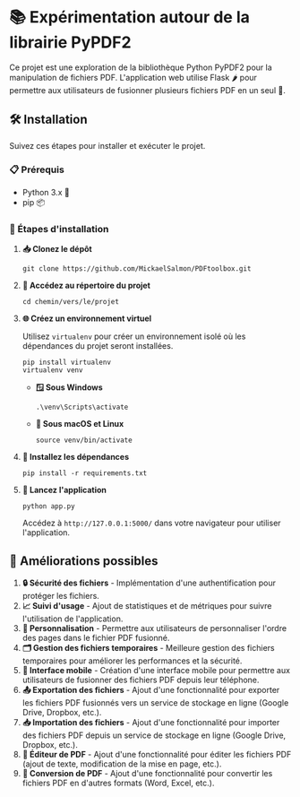# 📚 Expérimentation autour de la librairie PyPDF2

Ce projet est une exploration de la bibliothèque Python PyPDF2 pour la manipulation de fichiers PDF. L'application web utilise Flask 🌶 pour permettre aux utilisateurs de fusionner plusieurs fichiers PDF en un seul 📖.

## 🛠 Installation

Suivez ces étapes pour installer et exécuter le projet.

### 📋 Prérequis

-   Python 3.x 🐍
-   pip 📦

### 🔨 Étapes d'installation

1.  **📥 Clonez le dépôt**

    ```
    git clone https://github.com/MickaelSalmon/PDFtoolbox.git

    ```

2.  **📁 Accédez au répertoire du projet**

    ```
    cd chemin/vers/le/projet

    ```

3.  **🌐 Créez un environnement virtuel**

    Utilisez `virtualenv` pour créer un environnement isolé où les dépendances du projet seront installées.

    ```
    pip install virtualenv
    virtualenv venv

    ```

    -   **🪟 Sous Windows**

        ```
        .\venv\Scripts\activate

        ```

    -   **🍎 Sous macOS et Linux**

        ```
        source venv/bin/activate

        ```

4.  **🔧 Installez les dépendances**

    ```
    pip install -r requirements.txt

    ```

5.  **🚀 Lancez l'application**

    ```
    python app.py

    ```

    Accédez à `http://127.0.0.1:5000/` dans votre navigateur pour utiliser l'application.


## 🌟 Améliorations possibles

1.  **🔒 Sécurité des fichiers** - Implémentation d'une authentification pour protéger les fichiers.
2.  **📈 Suivi d'usage** - Ajout de statistiques et de métriques pour suivre l'utilisation de l'application.
3.  **🎨 Personnalisation** - Permettre aux utilisateurs de personnaliser l'ordre des pages dans le fichier PDF fusionné.
4.  **🗂 Gestion des fichiers temporaires** - Meilleure gestion des fichiers temporaires pour améliorer les performances et la sécurité.
5.  **📱 Interface mobile** - Création d'une interface mobile pour permettre aux utilisateurs de fusionner des fichiers PDF depuis leur téléphone.
6.  **📤 Exportation des fichiers** - Ajout d'une fonctionnalité pour exporter les fichiers PDF fusionnés vers un service de stockage en ligne (Google Drive, Dropbox, etc.).
7.  **📥 Importation des fichiers** - Ajout d'une fonctionnalité pour importer des fichiers PDF depuis un service de stockage en ligne (Google Drive, Dropbox, etc.).
8.  **📝 Éditeur de PDF** - Ajout d'une fonctionnalité pour éditer les fichiers PDF (ajout de texte, modification de la mise en page, etc.).
9.  **📄 Conversion de PDF** - Ajout d'une fonctionnalité pour convertir les fichiers PDF en d'autres formats (Word, Excel, etc.).
